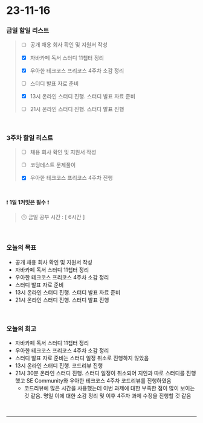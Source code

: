 # 23-11-16
### 금일 할일 리스트
> - [ ]  공개 채용 회사 확인 및 지원서 작성
>
> - [x]  자바카페 독서 스터디 11챕터 정리
>
> - [x]  우아한 테크코스 프리코스 4주차 소감 정리
>
> - [ ]  스터디 발표 자료 준비
>
> - [x]  13시 온라인 스터디 진행. 스터디 발표 자료 준비
>
> - [ ]  21시 온라인 스터디 진행. 스터디 발표 진행



<br/>

### 3주차 할일 리스트  
> - [ ]  채용 회사 확인 및 지원서 작성
>
> - [ ]  코딩테스트 문제풀이
>
> - [x]  우아한 테크코스 프리코스 4주차 진행

<br/>

❗ **1일 1커밋은 필수** ❗
> 🕒 금일 공부 시간 : [ 6시간 ]
  
<br/>

### 오늘의 목표
- 공개 채용 회사 확인 및 지원서 작성
- 자바카페 독서 스터디 11챕터 정리
- 우아한 테크코스 프리코스 4주차 소감 정리
- 스터디 발표 자료 준비
- 13시 온라인 스터디 진행. 스터디 발표 자료 준비
- 21시 온라인 스터디 진행. 스터디 발표 진행

<br>

### 오늘의 회고
- 자바카페 독서 스터디 11챕터 정리
- 우아한 테크코스 프리코스 4주차 소감 정리
- 스터디 발표 자료 준비는 스터디 일정 취소로 진행하지 않았음
- 13시 온라인 스터디 진행. 코드리뷰 진행
- 21시 30분 온라인 스터디 진행. 스터디 일정이 취소되어 지인과 따로 스터디를 진행했고 SE Community와 우아한 테크코스 4주차 코드리뷰를 진행하였음
    - 코드리뷰에 많은 시간을 사용했는데 이번 과제에 대한 부족한 점이 많이 보이는 것 같음. 명일 이에 대한 소감 정리 및 이후 4주차 과제 수정을 진행할 것 같음


<br/>

------------  
